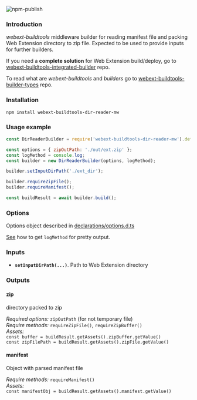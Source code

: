 ![npm-publish](https://github.com/cardinalby/webext-buildtools-dir-reader-mw/workflows/npm-publish/badge.svg)
### Introduction
*webext-buildtools* middleware builder for reading manifest file and packing Web Extension directory to zip file.
Expected to be used to provide inputs for further builders. 

If you need a **complete solution** for Web Extension build/deploy, go to 
[webext-buildtools-integrated-builder](https://github.com/cardinalby/webext-buildtools-integrated-builder) repo.  

To read what are *webext-buildtools* and *builders* go to 
[webext-buildtools-builder-types](https://github.com/cardinalby/webext-buildtools-builder-types) repo.

### Installation
`npm install webext-buildtools-dir-reader-mw`

### Usage example
```js
const DirReaderBuilder = require('webext-buildtools-dir-reader-mw').default;

const options = { zipOutPath: './out/ext.zip' };
const logMethod = console.log;
const builder = new DirReaderBuilder(options, logMethod);

builder.setInputDirPath('./ext_dir');

builder.requireZipFile();
builder.requireManifest();

const buildResult = await builder.build();
```

### Options
Options object described in [declarations/options.d.ts](declarations/options.d.ts)

[See](https://github.com/cardinalby/webext-buildtools-integrated-builder/blob/master/logMethod.md) how to get `logMethod` for pretty output.

### Inputs
* **`setInputDirPath(...)`**. Path to Web Extension directory 

### Outputs
#### zip
directory packed to zip <br>

*Required options:* `zipOutPath` (for not temporary file) <br>
*Require methods:* `requireZipFile()`, `requireZipBuffer()` <br>
*Assets:* <br> 
`const buffer = buildResult.getAssets().zipBuffer.getValue()`<br>
`const zipFilePath = buildResult.getAssets().zipFile.getValue()`

#### manifest 
Object with parsed manifest file       

*Require methods:* `requireManifest()` <br>
*Assets:* <br>
`const manifestObj = buildResult.getAssets().manifest.getValue()`    